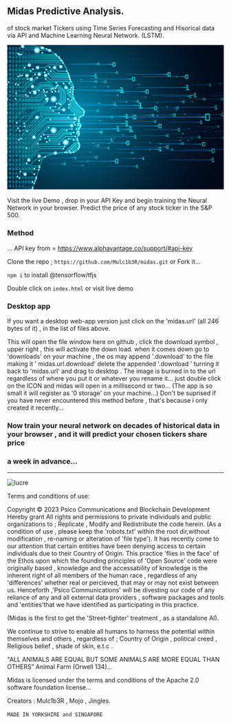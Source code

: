 ## Midas Predictive Analysis.

of stock market Tickers using Time Series Forecasting and Hisorical data via API 
and Machine Learning Neural Network. (LSTM).

![midas](midas.jpg)

Visit the live Demo , drop in your API Key and begin training the Neural Network in your browser.
Predict the price of any stock ticker in the S&P 500.

### Method

... API key from =  https://www.alphavantage.co/support/#api-key

Clone the repo ; ```https://github.com/Mulc1b3R/midas.git```   or Fork it...

```npm i``` to install @tensorflow/tfjs

Double click on ```index.html```  or visit live demo 

### Desktop app
If you want a desktop web-app version just click on the 'midas.url' (all 246 bytes of it) , in the list of files above.

This will open the file window here on github , click the download symbol , upper right , this will activate the down load.
when it comes down go to 'downloads' on your machine , the os may append '.download' to the file making it ' midas.url.download'
delete the appended '.download ' turning it back to 'midas.url' and drag to desktop . The image is burned in to the url regardless of where you put it
or whatever you rename it...
just double click on the ICON and midas will open in a millisecond or two...
(The app is so small it will register as '0 storage' on your machine...)
Don't be suprised if you have never encountered this method before , that's because i only created it recently...

### Now train your neural network on decades of historical data in your browser , and it will predict your chosen tickers share price
### a week in advance...

***************************************************************************************************************************************************************************************************************************

![lucre](tickers.png)

Terms and conditions of use: 

Copyright © 2023 Psico Communications and Blockchain Development Hereby grant All rights and permissions  to private individuals and public organizations to ; Replicate , Modify and Redistribute the code herein.
(As a condition of use , please keep the 'robots.txt' within the root dir,without modification , re-naming or alteration of 'file type').
It has recently come to our attention that certain entities have been denying access to certain individuals due to their Country of Origin. This practice 'flies in the face' of the Ethos upon which the founding
principles of 'Open Source' code were originally based , knowledge and the accessability of knowledge is the inherent right of all members of the human race , regardless of any 'differences' whether real or percieved, that may or may not exist between us. Henceforth ,'Psico Communications' will be divesting our code of any reliance of any and all external data providers , software packages and tools and 'entities'that we have identified as participating in this practice. 

(Midas is the first to get the 'Street-fighter' treatment , as a standalone AI).

We continue to strive to enable all humans to harness the potential within themselves and others , regardless of ; Country of Origin , political creed , Religious belief , shade of skin,
e.t.c .

"ALL ANIMALS ARE EQUAL BUT SOME ANIMALS ARE MORE EQUAL THAN OTHERS”  Animal Farm (Orwell 134)...

Midas is licensed under the terms and conditions of the Apache 2.0  software foundation license...
 
Creators : Mulc1b3R , Mojo , Jingles.



```MADE IN YORKSHIRE and SINGAPORE ```



